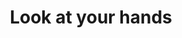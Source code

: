 ---
title: Look at your hands
tags:
  - Reality Check
  - Hand
  - Fun while tripping
  - Lucid Dreaming
---